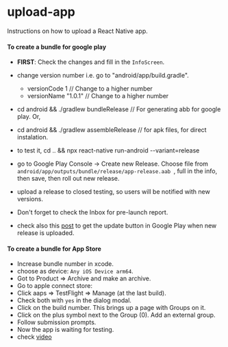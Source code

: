# upload-app
Instructions on how to upload a React Native app.


#### To create a bundle for google play

- **FIRST**: Check the changes and fill in the `InfoScreen`.
- change version number i.e. go to "android/app/build.gradle".
  - versionCode 1 // Change to a higher number
  - versionName "1.0.1" // Change to a higher number
- cd android && ./gradlew bundleRelease // For generating abb for google play. Or,
- cd android && ./gradlew assembleRelease // for apk files, for direct instalation.
- to test it, cd .. && npx react-native run-android --variant=release
- go to Google Play Console -> Create new Release. Choose file from `android/app/outputs/bundle/release/app-release.aab `, full in the info, then save, then roll out new release.
- upload a release to closed testing, so users will be notified with new versions.
- Don't forget to check the Inbox for pre-launch report.

- check also this [post](https://stackoverflow.com/questions/66911642/google-play-android-app-internal-testing-update-button-not-shown-to-internal-t) to get the update button in Google Play when new release is uploaded.

#### To create a bundle for App Store

- Increase bundle number in xcode.
- choose as device: `Any iOS Device arm64`.
- Got to Product => Archive and make an archive.
- Go to apple connect store:
- Click aaps => TestFlight => Manage (at the last build).
- Check both with `yes` in the dialog modal.
- Click on the build number. This brings up a page with Groups on it.
- Click on the plus symbol next to the Group (0). Add an external group.
- Follow submission prompts.
- Now the app is waiting for testing.
- check [video](https://www.youtube.com/watch?v=DLvdZtTAJrE&t=84s)

